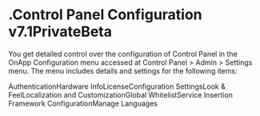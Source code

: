 # .Control Panel Configuration v7.1PrivateBeta

You get detailed control over the configuration of Control Panel in the OnApp Configuration menu accessed at Control Panel &gt; Admin &gt; Settings menu. The menu includes details and settings for the following items:

AuthenticationHardware InfoLicenseConfiguration SettingsLook & FeelLocalization and CustomizationGlobal WhitelistService Insertion Framework ConfigurationManage Languages
